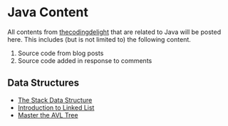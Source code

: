 # Java Content

All contents from <a href="http://www.thecodingdelight.com">thecodingdelight</a> that are related to Java will be posted here. 
This includes (but is not limited to) the following content.

1. Source code from blog posts
2. Source code added in response to comments

## Data Structures

* <a href="http://www.thecodingdelight.com/stack-java/">The Stack Data Structure</a>
* <a href="http://www.thecodingdelight.com/introduction-linked-list/">Introduction to Linked List</a>
* <a href="http://www.thecodingdelight.com/avl-tree-implementation-java/">Master the AVL Tree</a>
